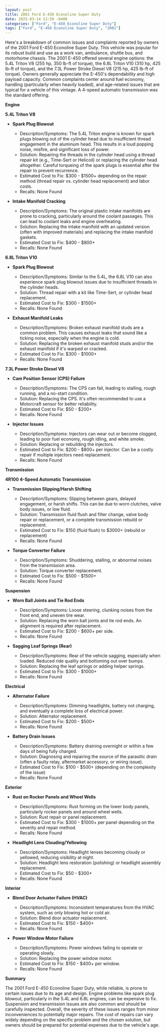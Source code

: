 ```yaml
---
layout: post
title: 2001 Ford E-450 Econoline Super Duty
date: 2025-03-14 13:59 -0400
categories: ["Ford", "E-450 Econoline Super Duty"]
tags: ["Ford", "E-450 Econoline Super Duty", "2001"]
---
```

Here's a breakdown of common issues and complaints reported by owners of the 2001 Ford E-450 Econoline Super Duty. This vehicle was popular for its robust build and use as a work van, ambulance, shuttle bus, and motorhome chassis. The 2001 E-450 offered several engine options: the 5.4L Triton V8 (255 hp, 350 lb-ft of torque), the 6.8L Triton V10 (310 hp, 425 lb-ft of torque), and the 7.3L Power Stroke Diesel V8 (215 hp, 425 lb-ft of torque). Owners generally appreciate the E-450's dependability and high payload capacity. Common complaints center around fuel economy, handling (particularly when heavily loaded), and age-related issues that are typical for a vehicle of this vintage. A 4-speed automatic transmission was the standard offering.

**Engine**

**5.4L Triton V8**

*   **Spark Plug Blowout**
    *   Description/Symptoms: The 5.4L Triton engine is known for spark plugs blowing out of the cylinder head due to insufficient thread engagement in the aluminum head. This results in a loud popping noise, misfire, and significant loss of power.
    *   Solution: Repairing the threads in the cylinder head using a thread repair kit (e.g., Time-Sert or Helicoil) or replacing the cylinder head altogether. Careful torqueing of the spark plugs is essential after the repair to prevent recurrence.
    *   Estimated Cost to Fix: $300 - $1500+ depending on the repair method (thread repair vs. cylinder head replacement) and labor costs.
    *   Recalls: None Found

*   **Intake Manifold Cracking**
    *   Description/Symptoms: The original plastic intake manifolds are prone to cracking, particularly around the coolant passages. This can lead to coolant leaks and engine overheating.
    *   Solution: Replacing the intake manifold with an updated version (often with improved materials) and replacing the intake manifold gaskets.
    *   Estimated Cost to Fix: $400 - $800+
    *   Recalls: None Found

**6.8L Triton V10**

*   **Spark Plug Blowout**
    *   Description/Symptoms: Similar to the 5.4L, the 6.8L V10 can also experience spark plug blowout issues due to insufficient threads in the cylinder heads.
    *   Solution: Thread repair with a kit like Time-Sert, or cylinder head replacement.
    *   Estimated Cost to Fix: $300 - $1500+
    *   Recalls: None Found

*   **Exhaust Manifold Leaks**
    *   Description/Symptoms: Broken exhaust manifold studs are a common problem. This causes exhaust leaks that sound like a ticking noise, especially when the engine is cold.
    *   Solution: Replacing the broken exhaust manifold studs and/or the exhaust manifold if it's warped or cracked.
    *   Estimated Cost to Fix: $300 - $1000+
    *   Recalls: None Found

**7.3L Power Stroke Diesel V8**

*   **Cam Position Sensor (CPS) Failure**
    *   Description/Symptoms: The CPS can fail, leading to stalling, rough running, and a no-start condition.
    *   Solution: Replacing the CPS. It's often recommended to use a Motorcraft sensor for better reliability.
    *   Estimated Cost to Fix: $50 - $200+
    *   Recalls: None Found

*   **Injector Issues**
    *   Description/Symptoms: Injectors can wear out or become clogged, leading to poor fuel economy, rough idling, and white smoke.
    *   Solution: Replacing or rebuilding the injectors.
    *   Estimated Cost to Fix: $200 - $800+ per injector. Can be a costly repair if multiple injectors need replacement.
    *   Recalls: None Found

**Transmission**

**4R100 4-Speed Automatic Transmission**

*   **Transmission Slipping/Harsh Shifting**
    *   Description/Symptoms: Slipping between gears, delayed engagement, or harsh shifts. This can be due to worn clutches, valve body issues, or low fluid.
    *   Solution: Transmission fluid flush and filter change, valve body repair or replacement, or a complete transmission rebuild or replacement.
    *   Estimated Cost to Fix: $150 (fluid flush) to $3000+ (rebuild or replacement)
    *   Recalls: None Found

*   **Torque Converter Failure**
    *   Description/Symptoms: Shuddering, stalling, or abnormal noises from the transmission area.
    *   Solution: Torque converter replacement.
    *   Estimated Cost to Fix: $500 - $1500+
    *   Recalls: None Found

**Suspension**

*   **Worn Ball Joints and Tie Rod Ends**
    *   Description/Symptoms: Loose steering, clunking noises from the front end, and uneven tire wear.
    *   Solution: Replacing the worn ball joints and tie rod ends. An alignment is required after replacement.
    *   Estimated Cost to Fix: $200 - $600+ per side.
    *   Recalls: None Found

*   **Sagging Leaf Springs (Rear)**
    *   Description/Symptoms: Rear of the vehicle sagging, especially when loaded. Reduced ride quality and bottoming out over bumps.
    *   Solution: Replacing the leaf springs or adding helper springs.
    *   Estimated Cost to Fix: $300 - $1000+
    *   Recalls: None Found

**Electrical**

*   **Alternator Failure**
    *   Description/Symptoms: Dimming headlights, battery not charging, and eventually a complete loss of electrical power.
    *   Solution: Alternator replacement.
    *   Estimated Cost to Fix: $200 - $500+
    *   Recalls: None Found

*   **Battery Drain Issues**
    *   Description/Symptoms: Battery draining overnight or within a few days of being fully charged.
    *   Solution: Diagnosing and repairing the source of the parasitic drain (often a faulty relay, aftermarket accessory, or wiring issue).
    *   Estimated Cost to Fix: $100 - $500+ (depending on the complexity of the issue)
    *   Recalls: None Found

**Exterior**

*   **Rust on Rocker Panels and Wheel Wells**
    *   Description/Symptoms: Rust forming on the lower body panels, particularly rocker panels and around wheel wells.
    *   Solution: Rust repair or panel replacement.
    *   Estimated Cost to Fix: $300 - $1000+ per panel depending on the severity and repair method.
    *   Recalls: None Found

*   **Headlight Lens Clouding/Yellowing**
    *   Description/Symptoms: Headlight lenses becoming cloudy or yellowed, reducing visibility at night.
    *   Solution: Headlight lens restoration (polishing) or headlight assembly replacement.
    *   Estimated Cost to Fix: $50 - $300+
    *   Recalls: None Found

**Interior**

*   **Blend Door Actuator Failure (HVAC)**
    *   Description/Symptoms: Inconsistent temperatures from the HVAC system, such as only blowing hot or cold air.
    *   Solution: Blend door actuator replacement.
    *   Estimated Cost to Fix: $150 - $400+
    *   Recalls: None Found

*   **Power Window Motor Failure**
    *   Description/Symptoms: Power windows failing to operate or operating slowly.
    *   Solution: Replacing the power window motor.
    *   Estimated Cost to Fix: $150 - $400+ per window.
    *   Recalls: None Found

**Summary**

The 2001 Ford E-450 Econoline Super Duty, while reliable, is prone to certain issues due to its age and design. Engine problems like spark plug blowout, particularly in the 5.4L and 6.8L engines, can be expensive to fix. Suspension and transmission issues are also common and should be carefully inspected. Overall, the severity of these issues ranges from minor inconveniences to potentially major repairs. The cost of repairs can vary widely depending on the specific problem and the chosen solution, but owners should be prepared for potential expenses due to the vehicle's age.

